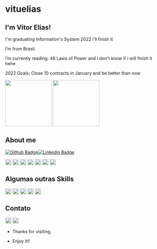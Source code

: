 # vituelias
## I'm Vitor Elias!

<p>I'm graduating Information's System 2022 i'll finish it
<p>I’m from Brasil.
<p>I’m currently reading: 48 Laws of Power and I don't know if i will finish it hehe
<p>2022 Goals: Close 10 contracts in January and be better than now</p>

<div>
<img height = "150em" src ="https://github-readme-stats.vercel.app/api?username=vituelias&show_icons=true&theme=tokyonight&layout=wakatime"/> 
  
<img height = "150em" src ="https://github-readme-stats.vercel.app/api/top-langs/?username=vituelias&layout=compact=true&theme=tokyonight"/>
 </div>
 
## About me

[![Github Badge](https://img.shields.io/badge/-Github-000?style=flat-square&logo=Github&logoColor=white&link=https://github.com/vituelias)](https://github.com/vituelias)[![Linkedin Badge](https://img.shields.io/badge/-LinkedIn-blue?style=flat-square&logo=Linkedin&logoColor=white&link=https://www.linkedin.com/in/vitor-elias-365438162/)]( https://www.linkedin.com/in/vitor-elias-365438162/)

<code><img height = "20" src = "https://cdn.jsdelivr.net/gh/devicons/devicon/icons/visualstudio/visualstudio-plain.svg"></code> 
<code><img height = "20" src = "https://cdn.jsdelivr.net/gh/devicons/devicon/icons/mysql/mysql-plain.svg"></code> 
<code><img height = "20" src = "https://cdn.jsdelivr.net/gh/devicons/devicon/icons/python/python-original-wordmark.svg"></code> 
<code><img height = "20" src = "https://cdn.jsdelivr.net/gh/devicons/devicon/icons/flutter/flutter-original.svg"></code> 
<code><img height = "20" src = "https://cdn.jsdelivr.net/gh/devicons/devicon/icons/android/android-original.svg"></code> 
<code><img height = "20" src = "https://cdn.jsdelivr.net/gh/devicons/devicon/icons/java/java-original.svg"></code> 
<code><img height = "20" src = "https://cdn.jsdelivr.net/gh/devicons/devicon/icons/dart/dart-original.svg"></code> 
<p>
  
## Algumas outras Skills
  
<code><img height = "20" src = "https://img.shields.io/badge/Amazon_AWS-FF9900?style=for-the-badge&logo=amazonaws&logoColor=white"></code> 
<code><img height = "20" src = "https://img.shields.io/badge/Google%20Analytics-E37400?style=for-the-badge&logo=google%20analytics&logoColor=white"></code> 
<code><img height = "20" src = "https://img.shields.io/badge/PowerBI-F2C811?style=for-the-badge&logo=Power%20BI&logoColor=white"></code> 
<code><img height = "20" src = "https://img.shields.io/badge/Colab-F9AB00?style=for-the-badge&logo=googlecolab&color=525252"></code> 
<code><img height = "20" src = "https://img.shields.io/badge/conda-342B029.svg?&style=for-the-badge&logo=anaconda&logoColor=white"></code> </P>

## Contato
<code><img height = "20" src = "https://img.shields.io/badge/Gmail-D14836?style=for-the-badge&logo=gmail&logoColor=white"></code>
<code><img height = "20" src = "https://img.shields.io/badge/Instagram-E4405F?style=for-the-badge&logo=instagram&logoColor=white"></code>


- Thanks for visiting.

- Enjoy it!!
